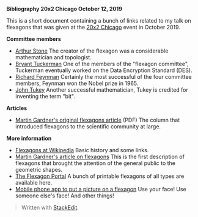**Bibliography 
20x2 Chicago 
October 12, 2019**

This is a short document containing a bunch of links related to my talk on flexagons that was given at the [20x2 Chicago](http://20x2chi.org/) event in October 2019.

**Committee members**

* [Arthur Stone](https://en.wikipedia.org/wiki/Arthur_Harold_Stone)
The creator of the flexagon was a considerable mathematician and topologist.
* [Bryant Tuckerman](https://en.wikipedia.org/wiki/Bryant_Tuckerman)
One of the members of the "flexagon committee", Tuckerman eventually worked on the Data Encryption Standard (DES).
* [Richard Feynman](https://en.wikipedia.org/wiki/Richard_Feynman)
Certainly the most successful of the four committee members, Feynman won the Nobel prize in 1965.
* [John Tukey](https://en.wikipedia.org/wiki/John_Tukey)
Another successful mathematician, Tukey is credited for inventing the term "bit".

**Articles**

* [Martin Gardner's original flexagons article](https://www.maa.org/sites/default/files/pdf/pubs/focus/Gardner_Hexaflexagons12_1956.pdf) (PDF)
The column that introduced flexagons to the scientific community at large.

**More information** 

* [Flexagons at Wikipedia](https://en.wikipedia.org/wiki/Flexagon)
Basic history and some links.
* [Martin Gardner's article on flexagons](https://www.maa.org/sites/default/files/pdf/pubs/focus/Gardner_Hexaflexagons12_1956.pdf)
This is the first description of flexagons that brought the attention of the general public to the geometric shapes.
* [The Flexagon Portal](https://www.flexagon.net/)
A bunch of printable flexagons of all types are available here.
* [Mobile phone app to put a picture on a flexagon](https://christianp.github.io/hexaflexagon/)
Use your face! Use someone else's face! And other things!
> Written with [StackEdit](https://stackedit.io/).
